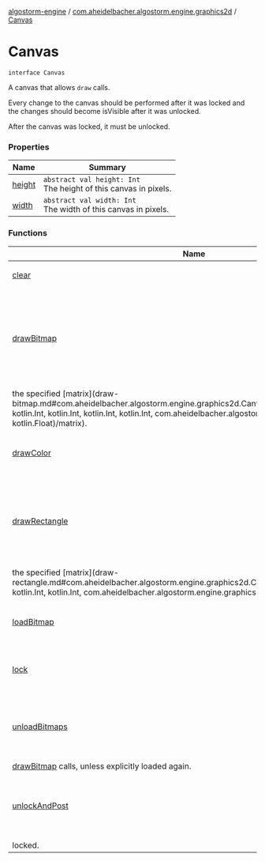 [algostorm-engine](../../index.md) / [com.aheidelbacher.algostorm.engine.graphics2d](../index.md) / [Canvas](.)

# Canvas

`interface Canvas`

A canvas that allows `draw` calls.

Every change to the canvas should be performed after it was locked and the
changes should become isVisible after it was unlocked.

After the canvas was locked, it must be unlocked.

### Properties

| Name | Summary |
|---|---|
| [height](height.md) | `abstract val height: Int`<br>The height of this canvas in pixels. |
| [width](width.md) | `abstract val width: Int`<br>The width of this canvas in pixels. |

### Functions

| Name | Summary |
|---|---|
| [clear](clear.md) | `abstract fun clear(): Unit`<br>Clears the canvas. |
| [drawBitmap](draw-bitmap.md) | `abstract fun drawBitmap(image: String, x: Int, y: Int, width: Int, height: Int, matrix: `[`Matrix`](../-matrix/index.md)`, opacity: Float): Unit`<br>Draws the viewport projected on the indicated bitmap to the canvas using
the specified [matrix](draw-bitmap.md#com.aheidelbacher.algostorm.engine.graphics2d.Canvas$drawBitmap(kotlin.String, kotlin.Int, kotlin.Int, kotlin.Int, kotlin.Int, com.aheidelbacher.algostorm.engine.graphics2d.Matrix, kotlin.Float)/matrix). |
| [drawColor](draw-color.md) | `abstract fun drawColor(color: Int): Unit`<br>Fills the entire canvas with the given color. |
| [drawRectangle](draw-rectangle.md) | `abstract fun drawRectangle(color: Int, width: Int, height: Int, matrix: `[`Matrix`](../-matrix/index.md)`, opacity: Float): Unit`<br>Draws the viewport projected on the indicated bitmap to the canvas using
the specified [matrix](draw-rectangle.md#com.aheidelbacher.algostorm.engine.graphics2d.Canvas$drawRectangle(kotlin.Int, kotlin.Int, kotlin.Int, com.aheidelbacher.algostorm.engine.graphics2d.Matrix, kotlin.Float)/matrix). |
| [loadBitmap](load-bitmap.md) | `abstract fun loadBitmap(image: String): Unit`<br>Loads the image at the given location. |
| [lock](lock.md) | `abstract fun lock(): Unit`<br>Locks this canvas and allows editing the canvas content. |
| [unloadBitmaps](unload-bitmaps.md) | `abstract fun unloadBitmaps(): Unit`<br>Releases all loaded bitmap resources, making them unavailable to future
[drawBitmap](draw-bitmap.md) calls, unless explicitly loaded again. |
| [unlockAndPost](unlock-and-post.md) | `abstract fun unlockAndPost(): Unit`<br>Unlocks this canvas and posts all the changes made since the canvas was
locked. |
